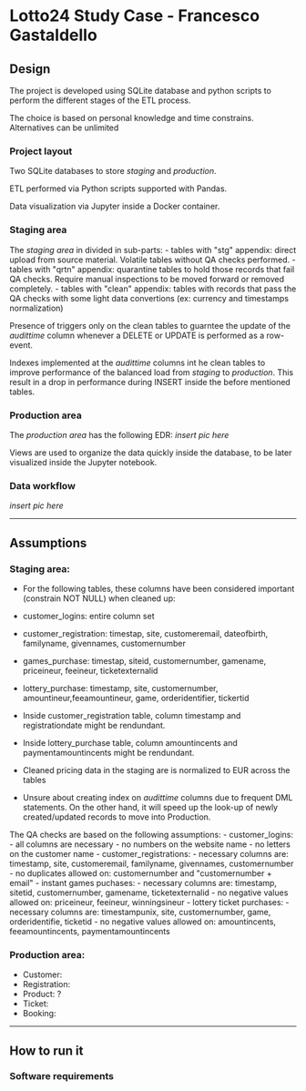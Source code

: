 # Lotto24 Study Case - Francesco Gastaldello


## Design

The project is developed using SQLite database and python scripts to perform the different stages of the ETL process.

The choice is based on personal knowledge and time constrains. Alternatives can be unlimited

### Project layout

Two SQLite databases to store *staging* and *production*.

 ETL performed via Python scripts supported with Pandas.
 
 Data visualization via Jupyter inside a Docker container.


### Staging area

The *staging area* in divided in sub-parts:
    - tables with "stg" appendix: direct upload from source material. Volatile tables without QA checks performed.
    - tables with "qrtn" appendix: quarantine tables to hold those records that fail QA checks. Require manual inspections to be moved forward or removed completely.
    - tables with "clean" appendix: tables with records that pass the QA checks with some light data convertions (ex: currency and timestamps normalization)

Presence of triggers only on the clean tables to guarntee the update of the *audittime* column whenever a DELETE or UPDATE is performed as a row-event.

Indexes implemented at the *audittime* columns int he clean tables to improve performance of the balanced load from *staging* to *production*.
This result in a drop in performance during INSERT inside the before mentioned tables.

### Production area

The *production area* has the following EDR: *insert pic here*

Views are used to organize the data quickly inside the database, to be later visualized inside the Jupyter notebook.

### Data workflow

*insert pic here*


--------------------
## Assumptions

### Staging area:

 - For the following tables, these columns have been considered important (constrain NOT NULL) when cleaned up:
  - customer_logins: entire column set
  - customer_registration: timestap, site, customeremail, dateofbirth, familyname, givennames, customernumber
  - games_purchase: timestap, siteid, customernumber, gamename, priceineur, feeineur, ticketexternalid
  - lottery_purchase: timestamp, site, customernumber, amountineur,feeamountineur, game, orderidentifier, tickertid

 - Inside customer_registration table, column timestamp and registrationdate might be rendundant.
 - Inside lottery_purchase table, column amountincents and paymentamountincents might be rendundant.
 - Cleaned pricing data in the staging are is normalized to EUR across the tables
 - Unsure about creating index on *audittime* columns due to frequent DML statements. On the other hand, it will speed up the look-up of newly created/updated records to move into Production.

The QA checks are based on the following assumptions:
    - customer_logins:
      - all columns are necessary
      - no numbers on the website name
      - no letters on the customer name
    - customer_registrations:
      - necessary columns are: timestamp, site, customeremail, familyname, givennames, customernumber
      - no duplicates allowed on: customernumber and "customernumber + email"
    - instant games puchases:
      - necessary columns are: timestamp, sitetid, customernumber, gamename, ticketexternalid
      - no negative values allowed on: priceineur, feeineur, winningsineur
    - lottery ticket purchases:
      - necessary columns are: timestampunix, site, customernumber, game, orderidentifie, ticketid
      - no negative values allowed on: amountincents, feeamountincents, paymentamountincents





 
### Production area:

- Customer:
- Registration:
- Product: ?
- Ticket:
- Booking:
--------------------
## How to run it

### Software requirements

 